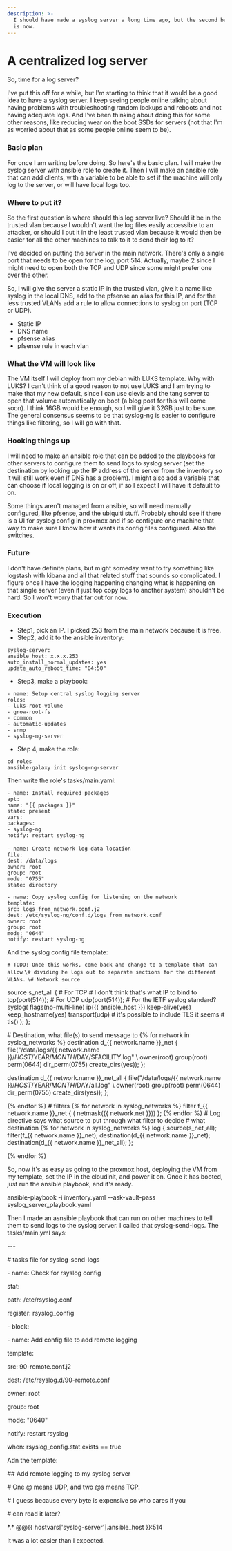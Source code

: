 ```yaml
---
description: >-
  I should have made a syslog server a long time ago, but the second best time
  is now.
---
```


# A centralized log server

So, time for a log server?

I've put this off for a while, but I'm starting to think that it would be a good idea to have a syslog server. I keep seeing people online talking about having problems with troubleshooting random lockups and reboots and not having adequate logs. And I've been thinking about doing this for some other reasons, like reducing wear on the boot SSDs for servers (not that I'm as worried about that as some people online seem to be).

### Basic plan <a href="#w1snyvjg7dpf" id="w1snyvjg7dpf"></a>

For once I am writing before doing. So here's the basic plan. I will make the syslog server with ansible role to create it. Then I will make an ansible role that can add clients, with a variable to be able to set if the machine will only log to the server, or will have local logs too.

### Where to put it? <a href="#m82defquubf" id="m82defquubf"></a>

So the first question is where should this log server live? Should it be in the trusted vlan because I wouldn't want the log files easily accessible to an attacker, or should I put it in the least trusted vlan because it would then be easier for all the other machines to talk to it to send their log to it?

I've decided on putting the server in the main network. There's only a single port that needs to be open for the log, port 514. Actually, maybe 2 since I might need to open both the TCP and UDP since some might prefer one over the other.

So, I will give the server a static IP in the trusted vlan, give it a name like syslog in the local DNS, add to the pfsense an alias for this IP, and for the less trusted VLANs add a rule to allow connections to syslog on port (TCP or UDP).

* Static IP
* DNS name
* pfsense alias
* pfsense rule in each vlan

### What the VM will look like <a href="#e0hnlxd1g76r" id="e0hnlxd1g76r"></a>

The VM itself I will deploy from my debian with LUKS template. Why with LUKS? I can't think of a good reason to not use LUKS and I am trying to make that my new default, since I can use clevis and the tang server to open that volume automatically on boot (a blog post for this will come soon). I think 16GB would be enough, so I will give it 32GB just to be sure. The general consensus seems to be that syslog-ng is easier to configure things like filtering, so I will go with that.

### Hooking things up <a href="#id-95m5ifhob0xp" id="id-95m5ifhob0xp"></a>

I will need to make an ansible role that can be added to the playbooks for other servers to configure them to send logs to syslog server (set the destination by looking up the IP address of the server from the inventory so it will still work even if DNS has a problem). I might also add a variable that can choose if local logging is on or off, if so I expect I will have it default to on.

Some things aren't managed from ansible, so will need manually configured, like pfsense, and the ubiquiti stuff. Probably should see if there is a UI for syslog config in proxmox and if so configure one machine that way to make sure I know how it wants its config files configured. Also the switches.

### Future <a href="#id-3cpt5iiz4kg" id="id-3cpt5iiz4kg"></a>

I don't have definite plans, but might someday want to try something like logstash with kibana and all that related stuff that sounds so complicated. I figure once I have the logging happening changing what is happening on that single server (even if just top copy logs to another system) shouldn't be hard. So I won't worry that far out for now.

### Execution <a href="#mdgreteydnur" id="mdgreteydnur"></a>

* Step1, pick an IP. I picked 253 from the main network because it is free.
* Step2, add it to the ansible inventory:

`syslog-server:`\
&#x20;   `ansible_host: x.x.x.253`\
&#x20;   `auto_install_normal_updates: yes`\
&#x20;   `update_auto_reboot_time: "04:50"`

* Step3, make a playbook:

`- name: Setup central syslog logging server`\
&#x20; `roles:`\
&#x20; `- luks-root-volume`\
&#x20; `- grow-root-fs`\
&#x20; `- common`\
&#x20; `- automatic-updates`\
&#x20; `- snmp`\
&#x20; `- syslog-ng-server`

* Step 4, make the role:

`cd roles`\
`ansible-galaxy init syslog-ng-server`

Then write the role's tasks/main.yaml:

`- name: Install required packages`\
&#x20; `apt:`\
&#x20;   `name: "{{ packages }}"`\
&#x20;   `state: present`\
&#x20; `vars:`\
&#x20;   `packages:`\
&#x20;     `- syslog-ng`\
&#x20; `notify: restart syslog-ng`\
\
`- name: Create network log data location`\
&#x20; `file:`\
&#x20;   `dest: /data/logs`\
&#x20;   `owner: root`\
&#x20;   `group: root`\
&#x20;   `mode: "0755"`\
&#x20;   `state: directory`

`- name: Copy syslog config for listening on the network`\
&#x20; `template:`\
&#x20;   `src: logs_from_network.conf.j2`\
&#x20;   `dest: /etc/syslog-ng/conf.d/logs_from_network.conf`\
&#x20;   `owner: root`\
&#x20;   `group: root`\
&#x20;   `mode: "0644"`\
&#x20; `notify: restart syslog-ng`





And the syslog config file template:

`# TODO: Once this works, come back and change to a template that can allow`
`\# dividing he logs out to separate sections for the different VLANs.`
`\# Network source`

source s\_net\_all {
\# For TCP
\# I don't think that's what IP to bind to
tcp(port(514));
\# For UDP
udp(port(514));
\# For the IETF syslog standard?
syslog(
flags(no-multi-line)
ip(\{{ ansible\_host \}})
keep-alive(yes)
keep\_hostname(yes)
transport(udp)
\# it's possible to include TLS it seems
\# tls()
);
};

\# Destination, what file(s) to send message to
\{% for network in syslog\_networks %\}
destination d\_\{{ network.name \}}\_net {
file("/data/logs/\{{ network.name \}}/$HOST/$YEAR/$MONTH/$DAY/$FACILITY.log" \\
owner(root) group(root) perm(0644) dir\_perm(0755) create\_dirs(yes));
};

destination d\_\{{ network.name \}}\_net\_all {
file("/data/logs/\{{ network.name \}}/$HOST/$YEAR/$MONTH/$DAY/all.log" \\
owner(root) group(root) perm(0644) dir\_perm(0755) create\_dirs(yes));
};

\{% endfor %\}
\# filters
\{% for network in syslog\_networks %\}
filter f\_\{{ network.name \}}\_net { ( netmask(\{{ network.net \}})) };
\{% endfor %\}
\# Log directive says what source to put through what filter to decide
\# what destination
\{% for network in syslog\_networks %\}
log {
source(s\_net\_all);
filter(f\_\{{ network.name \}}\_net);
destination(d\_\{{ network.name \}}\_net);
destination(d\_\{{ network.name \}}\_net\_all);
};

\{% endfor %\}

So, now it's as easy as going to the proxmox host, deploying the VM from my template, set the IP in the cloudinit, and power it on. Once it has booted, just run the ansible playbook, and it's ready.

ansible-playbook -i inventory.yaml --ask-vault-pass syslog\_server\_playbook.yaml

Then I made an asnsible playbook that can run on other machines to tell them to send logs to the syslog server. I called that syslog-send-logs. The tasks/main.yml says:

\---

\# tasks file for syslog-send-logs

\- name: Check for rsyslog config

stat:

path: /etc/rsyslog.conf

register: rsyslog\_config

\- block:

\- name: Add config file to add remote logging

template:

src: 90-remote.conf.j2

dest: /etc/rsyslog.d/90-remote.conf

owner: root

group: root

mode: "0640"

notify: restart rsyslog

when: rsyslog\_config.stat.exists == true

Adn the template:

\## Add remote logging to my syslog server

\# One @ means UDP, and two @s means TCP.

\# I guess because every byte is expensive so who cares if you

\# can read it later?

\*.\* @@\{{ hostvars\['syslog-server'].ansible\_host \}}:514

It was a lot easier than I expected.
